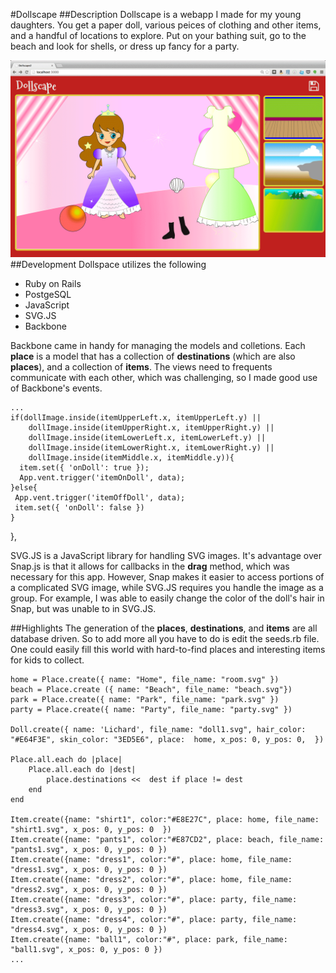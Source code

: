 #Dollscape
##Description
Dollscape is a webapp I made for my young daughters.  You get a paper doll, various peices of clothing and other items, and a handful of locations to explore.  Put on your bathing suit, go to the beach and look for shells, or dress up fancy for a party.

![Dollscape screenshot](/screenshots/dollscapeScreenshot.gif)
##Development
Dollspace utilizes the following 
- Ruby on Rails
- PostgeSQL
- JavaScript
- SVG.JS
- Backbone

Backbone came in handy for managing the models and colletions.  Each **place** is a model that has a collection of **destinations** (which are also **places**), and a collection of **items**.  The views need to frequents communicate with each other, which was challenging, so I made good use of Backbone's events.  

	...
    if(dollImage.inside(itemUpperLeft.x, itemUpperLeft.y) ||
        dollImage.inside(itemUpperRight.x, itemUpperRight.y) ||
        dollImage.inside(itemLowerLeft.x, itemLowerLeft.y) ||
        dollImage.inside(itemLowerRight.x, itemLowerRight.y) ||
        dollImage.inside(itemMiddle.x, itemMiddle.y)){
      item.set({ 'onDoll': true });
      App.vent.trigger('itemOnDoll', data);
    }else{
     App.vent.trigger('itemOffDoll', data);
     item.set({ 'onDoll': false })
    }
  },

SVG.JS is a JavaScript library for handling SVG images.  It's advantage over Snap.js is that it allows for callbacks in the **drag** method, which was necessary for this app.  However, Snap makes it easier to access portions of a complicated SVG image, while SVG.JS requires you handle the image as a group.  For example, I was able to easily change the color of the doll's hair in Snap, but was unable to in SVG.JS.

##Highlights
The generation of the **places**, **destinations**, and **items** are all database driven.  So to add more all you have to do is edit the seeds.rb file.  One could easily fill this world with hard-to-find places and interesting items for kids to collect.

	home = Place.create({ name: "Home", file_name: "room.svg" })
	beach = Place.create ({ name: "Beach", file_name: "beach.svg"})
	park = Place.create({ name: "Park", file_name: "park.svg" })
	party = Place.create({ name: "Party", file_name: "party.svg" })
	
	Doll.create({ name: 'Lichard', file_name: "doll1.svg", hair_color: "#E64F3E", skin_color: "3ED5E6", place: 	home, x_pos: 0, y_pos: 0,  })

	Place.all.each do |place|
  		Place.all.each do |dest|
    		place.destinations <<  dest if place != dest
  		end
	end

	Item.create({name: "shirt1", color:"#E8E27C", place: home, file_name: "shirt1.svg", x_pos: 0, y_pos: 0  })
	Item.create({name: "pants1", color:"#E87CD2", place: beach, file_name: "pants1.svg", x_pos: 0, y_pos: 0 })
	Item.create({name: "dress1", color:"#", place: home, file_name: "dress1.svg", x_pos: 0, y_pos: 0 })
	Item.create({name: "dress2", color:"#", place: home, file_name: "dress2.svg", x_pos: 0, y_pos: 0 })
	Item.create({name: "dress3", color:"#", place: party, file_name: "dress3.svg", x_pos: 0, y_pos: 0 })
	Item.create({name: "dress4", color:"#", place: party, file_name: "dress4.svg", x_pos: 0, y_pos: 0 })
	Item.create({name: "ball1", color:"#", place: park, file_name: "ball1.svg", x_pos: 0, y_pos: 0 })
	...


